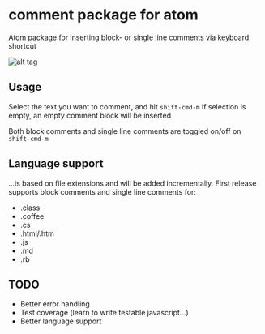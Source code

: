 # comment package for atom

Atom package for inserting block- or single line comments via keyboard shortcut

![alt tag](https://raw.github.com/havber/comment/master/example.gif)

## Usage
Select the text you want to comment, and hit ```shift-cmd-m```
If selection is empty, an empty comment block will be inserted

Both block comments and single line comments are toggled on/off on ```shift-cmd-m```

## Language support
...is based on file extensions and will be added incrementally.
First release supports block comments and single line comments for:
* .class
* .coffee
* .cs
* .html/.htm
* .js
* .md
* .rb

## TODO
* Better error handling
* Test coverage (learn to write testable javascript...)
* Better language support
